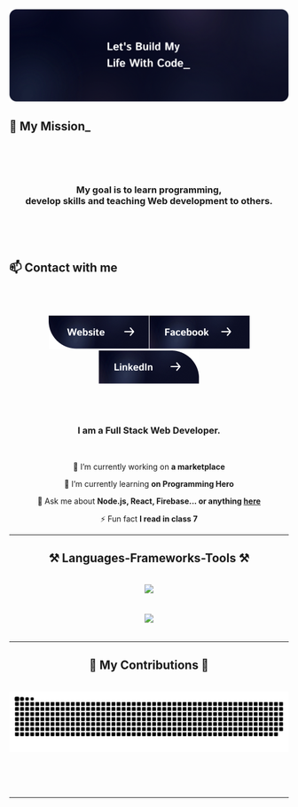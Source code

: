 
<img src="images/banner.png"/>

## 💪 My Mission_

<br />
<br />
<br />
<h3 align="center">My goal is to learn programming, <br/> develop skills and teaching Web development to others.</h3>
<br />
<br />
<br />

## 📫 Contact with me

<br/>
<br/>

***<p align="center"> [<img height="60" src="images/b1.png">](https://adil-hamza.vercel.app)[<img height="60" src="images/b2.png">](https://www.facebook.com/AdilHamzaCoder/)[<img height="60" src="images/b3.png">](https://www.linkedin.com/in/adil-hamza/) </p>***

<br/>
<br/>


<h3 align="center">I am a Full Stack Web Developer.</h3>

<br/>

<div align="center">
 
 🔭 I’m currently working on **a marketplace**
 
 🌱 I’m currently learning **on Programming Hero**

💬 Ask me about **Node.js, React, Firebase... or anything [here](https://github.com/)**

⚡ Fun fact **I read in class 7**

 </div>
 


 <hr/>
 
<h2 align="center">⚒️ Languages-Frameworks-Tools ⚒️</h2>
<br/>
<div align="center">
    <img src="https://skillicons.dev/icons?i=vscode,html,css,javascript,tailwind,bootstrap,react,nextjs" /><br><br />
<br />
    <img src="https://skillicons.dev/icons?i=redux,nodejs,typescript,express,firebase,mongodb,prisma,git,github,figma,illustrator,photoshop" /><br>
</div>

<br/>
<hr/>

<div align="center">
  <h2>🐍 My Contributions 🐍</h2>
  <br>
  <img alt="snake eating my contributions" src="https://raw.githubusercontent.com/salesp07/salesp07/output/github-contribution-grid-snake.svg" />
  
  <br/><br/><br/>
</div>

<hr/>
